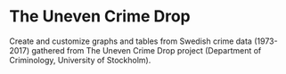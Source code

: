 # The Uneven Crime Drop
Create and customize graphs and tables from Swedish crime data (1973-2017) gathered from The Uneven Crime Drop project (Department of Criminology, University of Stockholm). 
